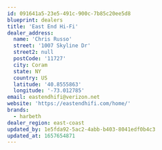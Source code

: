 ```yaml
---
id: 091641a5-23e5-491c-900c-7b85c20ee5d8
blueprint: dealers
title: 'East End Hi-Fi'
dealer_address:
  name: 'Chris Russo'
  street: '1007 Skyline Dr'
  street2: null
  postCode: '11727'
  city: Coram
  state: NY
  country: US
  latitude: '40.8555863'
  longitude: '-73.012785'
email: eastendhifi@verizon.net
website: 'https://eastendhifi.com/home/'
brands:
  - harbeth
dealer_region: east-coast
updated_by: 1e5fda92-5ac2-4abb-b403-8041edf0b4c3
updated_at: 1657654871
---
```

